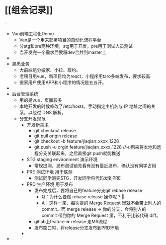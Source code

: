 # [[组会记录]]
	-
- Van前端工程化Demo
	- Van是一个用来部署项目的自动化流程平台
	- 分stg和pre两种环境，stg用于开发，pre用于测试人员测试
	- 当开发完一个需求后要将dev合并到master上
-
- 熟悉业务
	- 大前端组分搬家、小拉、履约。
	- 老项目用vue，新项目均为react，小程序用taro多端发布，要求较高
	- 搬家用户使用APP和小程序的情况是五五开。
-
- 后台管理系统
	- 用的是vue，页面较多
	- 本地开发的时候修改了/etc/hosts。手动指定主机名与 IP 地址之间的关系，以绕过 DNS 解析。
	- 分支开发规范
		- 开发新需求
			- git checkout release
			- git pull origin release
			- git checkout -b feature/jiaqian_xxxx_1228
			- git push -u orgin feature/jiaqian_xxxx_1228 //-u用来将本地和远程分支关联起来，之后直接git push就能推送
		- STG staging environment 演示环境
			- 常规提测，发布测试前先看有没有最近发布，确认没有同学占用
		- PRE 测试环境 用于联测
			- 测试同学测完STG，开发同学将代码发到PRE
		- PRD 生产环境 用于发布
			- 发布完成后，要将自己的feature分支git rebase release
				- Q：为什么要做 rebase release 操作呢？🧐
				- A：这样一来，每次提的 Merge Request 里就不会带上别人的 commit。而 merge release => 你的分支，会将别人的 commit 带到你的 Merge Request 里，不利于比较代码 diff。
			- gitlab上feature => release 走MR流程
			- 发布窗口时，将release分支发布到PRD环境
		-
-